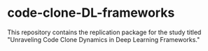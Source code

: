 # code-clone-DL-frameworks
This repository contains the replication package for the study titled "Unraveling Code Clone Dynamics in Deep Learning Frameworks."

